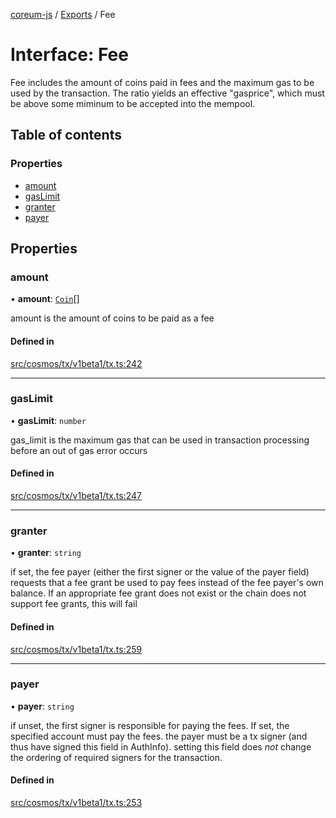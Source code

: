 [coreum-js](../README.md) / [Exports](../modules.md) / Fee

# Interface: Fee

Fee includes the amount of coins paid in fees and the maximum
gas to be used by the transaction. The ratio yields an effective "gasprice",
which must be above some miminum to be accepted into the mempool.

## Table of contents

### Properties

- [amount](Fee.md#amount)
- [gasLimit](Fee.md#gaslimit)
- [granter](Fee.md#granter)
- [payer](Fee.md#payer)

## Properties

### amount

• **amount**: [`Coin`](../modules/internal_.md#coin)[]

amount is the amount of coins to be paid as a fee

#### Defined in

[src/cosmos/tx/v1beta1/tx.ts:242](https://github.com/PulsaraIO/coreum-js/blob/37352c6/src/cosmos/tx/v1beta1/tx.ts#L242)

___

### gasLimit

• **gasLimit**: `number`

gas_limit is the maximum gas that can be used in transaction processing
before an out of gas error occurs

#### Defined in

[src/cosmos/tx/v1beta1/tx.ts:247](https://github.com/PulsaraIO/coreum-js/blob/37352c6/src/cosmos/tx/v1beta1/tx.ts#L247)

___

### granter

• **granter**: `string`

if set, the fee payer (either the first signer or the value of the payer field) requests that a fee grant be used
to pay fees instead of the fee payer's own balance. If an appropriate fee grant does not exist or the chain does
not support fee grants, this will fail

#### Defined in

[src/cosmos/tx/v1beta1/tx.ts:259](https://github.com/PulsaraIO/coreum-js/blob/37352c6/src/cosmos/tx/v1beta1/tx.ts#L259)

___

### payer

• **payer**: `string`

if unset, the first signer is responsible for paying the fees. If set, the specified account must pay the fees.
the payer must be a tx signer (and thus have signed this field in AuthInfo).
setting this field does *not* change the ordering of required signers for the transaction.

#### Defined in

[src/cosmos/tx/v1beta1/tx.ts:253](https://github.com/PulsaraIO/coreum-js/blob/37352c6/src/cosmos/tx/v1beta1/tx.ts#L253)
